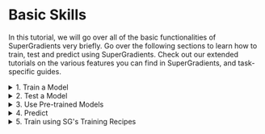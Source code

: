 # Basic Skills

In this tutorial, we will go over all of the basic functionalities of SuperGradients very briefly.
Go over the following sections to learn how to train, test and predict using SuperGradients.
Check out our extended tutorials on the various features you can find in SuperGradients, and task-specific guides.

<details>
    <summary>1. Train a Model</summary>


0. Imports:

```python
from super_gradients.common.object_names import Models
from super_gradients.training import Trainer, models
from super_gradients.training.metrics.classification_metrics import Accuracy, Top5
from super_gradients.training.dataloaders.dataloaders import cifar10_train, cifar10_val
from super_gradients.training.utils.distributed_training_utils import setup_device
```


1. Call `init_trainer()` to initialize the super_gradients environment. This should be the first thing to be called by any code running super_gradients:

```python
init_trainer()
```

2. Call <a href="device.md">setup_device()</a> according to your available hardware and needs. For example, if you want the training to be performed entirely on the CPU:

```python
setup_device("cpu")
```

In case multiple GPUs are available, it is also possible to specify the number of GPUs to launch multi-gpu DDP training:

```python
setup_device(num_gpus=4)
```

It is also possible to launch the training with whatever available hardware there is (i.e., if there are 4 GPUs available, we will launch a DDP test with four processes) by passing `num_gpus=-1`:
```python
setup_device(num_gpus=-1)

```

3. Instantiate a Trainer object:

```python
trainer = Trainer(experiment_name="my_cifar_experiment", ckpt_root_dir="/path/to/checkpoints_directory/")
```

4. <a href="models.md">Instantiate a model</a>:

```python
model = models.get(Models.RESNET18, num_classes=10)
```

5. Define <a href="Metrics.md">metrics</a> and other <a href="https://github.com/Deci-AI/super-gradients/blob/master/src/super_gradients/recipes/training_hyperparams/default_train_params.yaml">training parameters</a>:

```python
training_params = {
    "max_epochs": 20,
    "initial_lr": 0.1,
    "loss": "cross_entropy",
    "train_metrics_list": [Accuracy(), Top5()],
    "valid_metrics_list": [Accuracy(), Top5()],
    "metric_to_watch": "Accuracy",
    "greater_metric_to_watch_is_better": True,
}
```

6. Instantiate <a href="https://pytorch.org/tutorials/beginner/basics/data_tutorial.html#preparing-your-data-for-training-with-dataloaders">PyTorch data loaders</a> for training and validation:

```python
train_loader = cifar10_train()
valid_loader = cifar10_val()
```

7. Launch training:

```python
trainer.train(model=model, training_params=training_params, train_loader=train_loader, valid_loader=valid_loader)
```

</details>

<details>
    <summary>2. Test a Model</summary>

0. Imports:

```python
from super_gradients.common.object_names import Models
from super_gradients.training import Trainer, models
from super_gradients.training.metrics.classification_metrics import Accuracy, Top5
from super_gradients.training.dataloaders.dataloaders import cifar10_val
from super_gradients.training.utils.distributed_training_utils import setup_device
```

1. Call `init_trainer()` to initialize the super_gradients environment. This should be the first thing to be called by any code running super_gradients:

```python
init_trainer()
```

2. Call <a href="device.md">setup_device()</a> according to your available hardware and needs. For example, if you want the test to be performed entirely on the CPU:

```python
setup_device("cpu")
```

In case multiple GPUs are available, it is also possible to specify the number of GPUs to launch a multi-gpu DDP test:

```python
setup_device(num_gpus=4)
```

It is also possible to launch the test with whatever available hardware there is (i.e., if there are 4 GPUs available, we will launch a DDP test with four processes) by passing `num_gpus=-1`:

```python
setup_device(num_gpus=-1)
```

3. Instantiate a Trainer object:

```python
trainer = Trainer(experiment_name="test_my_cifar_experiment", ckpt_root_dir="/path/to/checkpoints_directory/")
```

4. <a href="models.md">Instantiate a model</a> and load weights to it. Learn more about the different options for loading model weights from our <a href="Checkpoints.md">checkpoints tutorial</a>:

```python
model = models.get(Models.RESNET18, num_classes=10, checkpoint_path="/path/to/checkpoints_directory/my_cifar_experiment/ckpt_best.pth")
```

5. Define <a href="Metrics.md">metrics</a> for test:

```python
test_metrics = [Accuracy(), Top5()]
```

6. Instantiate a <a href="https://pytorch.org/tutorials/beginner/basics/data_tutorial.html#preparing-your-data-for-training-with-dataloaders">PyTorch data loader</a> for testing:

```python
test_data_loader = cifar10_val()
```

7. Launch test:

```python
test_results = trainer.test(model=model, test_loader=test_data_loader, test_metrics_list=test_metrics)
print(f"Test results: Accuracy: {test_results['Accuracy']}, Top5: {test_results['Top5']}")
```

</details>

<details>
    <summary>3. Use Pre-trained Models</summary>

0. Imports:

```python
from super_gradients.common.object_names import Models
from super_gradients.training import models
from super_gradients.training.metrics.classification_metrics import Accuracy, Top5
from super_gradients.training.dataloaders.dataloaders import cifar10_train, cifar10_val
from super_gradients import Trainer, init_trainer
```

1. Call `init_trainer()` to initialize the super_gradients environment. This should be the first thing to be called by any code running super_gradients:

```python
init_trainer()
```

2. Call <a href="device.md">setup_device()</a> according to your available hardware and needs. For example, if you want the finetuning/test to be performed entirely on the CPU:

```python
setup_device("cpu")
```

In case multiple GPUs are available, it is also possible to specify the number of GPUs to launch multi-gpu DDP finetuning/test:

```python
setup_device(num_gpus=4)
```

It is also possible to launch the finetuning/test with whatever available hardware there is (i.e., if there are 4 GPUs available, a DDP finetuning/test with four processes will be launched) by passing `num_gpus=-1`:

```python
setup_device(num_gpus=-1)
```

3. Instantiate a pre-trained model from SG's <a href="http://bit.ly/3EGfKD4">model zoo</a>:

```python
model = models.get(Models.RESNET18, num_classes=10, pretrained_weights="imagenet")
```

Or use your local weights to instantiate a pre-trained model:

```python
model = models.get(Models.RESNET18, num_classes=10, checkpoint_path="/path/to/imagenet_checkpoint.pth", checkpoint_num_classes=1000)
```

Finetune or test your pre-trained model as done in the previous sections.

</details>

<details>
    <summary>4. Predict</summary>

0. Imports:

```python
from PIL import Image
import numpy as np
import requests
from super_gradients.training import models
from super_gradients.common.object_names import Models
import torchvision.transforms as T
import torch
from super_gradients.training.utils.distributed_training_utils import setup_device
```

1. Call `init_trainer()` to initialize the super_gradients environment. This should be the first thing to be called by any code running super_gradients:

```python
init_trainer()
```

2. Call <a href="device.md">setup_device()</a> according to your available hardware and needs:

```python
setup_device("cpu")
```

3. <a href="models.md">Instantiate a model</a>, load weights to it, and put it in `eval` mode:

```python
# Load the best model that we trained
best_model = models.get(Models.RESNET18, num_classes=10, checkpoint_path="/path/to/checkpoints_directory/my_cifar_experiment/ckpt_best.pth")
best_model.eval()
```

4. Create input data and preprocess it:

```python
url = "https://www.aquariumofpacific.org/images/exhibits/Magnificent_Tree_Frog_900.jpg"
image = np.array(Image.open(requests.get(url, stream=True).raw))

transforms = T.Compose([
    T.ToTensor(),
    T.Normalize(mean=(0.4914, 0.4822, 0.4465), std=(0.2023, 0.1994, 0.2010)),
    T.Resize((32, 32))
])
input_tensor = transforms(image).unsqueeze(0).to(next(best_model.parameters()).device)
```

5. Predict and visualize results:

```python
predictions = best_model(input_tensor)

classes = train_dataloader.dataset.classes
plt.xlabel(classes[torch.argmax(predictions)])
plt.imshow(image)
```

<img src="./images/frog_prediction.png" width="500">

</details>

<details>
    <summary>5. Train using SG's Training Recipes</summary>

0. Setup:
 - Clone the SG repo:

    ```shell
    git clone https://github.com/Deci-AI/super-gradients
    ```

 - Move to the root of the cloned project (where you find "requirements.txt" and "setup.py") and install super-gradients:

    ```shell
    pip install -e .
    ```

- Append super-gradients to the python path (Replace "YOUR-LOCAL-PATH" with the path to the downloaded repo) to avoid conflicts with any installed version of SG:

    ```shell
    export PYTHONPATH=$PYTHONPATH:<YOUR-LOCAL-PATH>/super-gradients/
    ```

1. Launch one of SG's <a href="https://github.com/Deci-AI/super-gradients/blob/master/src/super_gradients/recipes">training recipes</a>. For example, Resnet18 on Cifar10:

```shell
python -m super_gradients.train_from_recipe --config-name=cifar10_resnet experiment_name=my_resnet18_cifar10_experiment
```

Learn more in detail on how to launch, customize, and evaluate training recipes from our <a href="configuration_files.md">training with configuration files tutorial</a>.
</details>
